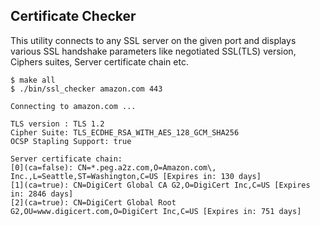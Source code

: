 ## Certificate Checker

This utility connects to any SSL server on the given port and displays various SSL handshake parameters like negotiated SSL(TLS) version, Ciphers suites, Server certificate chain etc.

```
$ make all
$ ./bin/ssl_checker amazon.com 443

Connecting to amazon.com ...

TLS version : TLS 1.2
Cipher Suite: TLS_ECDHE_RSA_WITH_AES_128_GCM_SHA256
OCSP Stapling Support: true

Server certificate chain:
[0](ca=false): CN=*.peg.a2z.com,O=Amazon.com\, Inc.,L=Seattle,ST=Washington,C=US [Expires in: 130 days]
[1](ca=true): CN=DigiCert Global CA G2,O=DigiCert Inc,C=US [Expires in: 2846 days]
[2](ca=true): CN=DigiCert Global Root G2,OU=www.digicert.com,O=DigiCert Inc,C=US [Expires in: 751 days]

```
